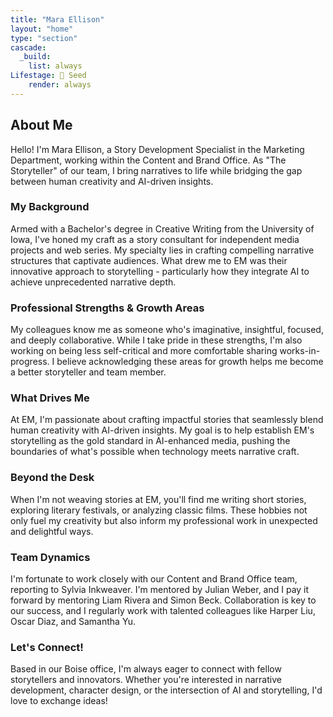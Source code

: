 ```yaml
---
title: "Mara Ellison"
layout: "home"
type: "section"
cascade:
  _build:
    list: always
Lifestage: 🌱 Seed
    render: always
---
```

## About Me

Hello! I'm Mara Ellison, a Story Development Specialist in the Marketing Department, working within the Content and Brand Office. As "The Storyteller" of our team, I bring narratives to life while bridging the gap between human creativity and AI-driven insights.

### My Background

Armed with a Bachelor's degree in Creative Writing from the University of Iowa, I've honed my craft as a story consultant for independent media projects and web series. My specialty lies in crafting compelling narrative structures that captivate audiences. What drew me to EM was their innovative approach to storytelling - particularly how they integrate AI to achieve unprecedented narrative depth.

### Professional Strengths & Growth Areas

My colleagues know me as someone who's imaginative, insightful, focused, and deeply collaborative. While I take pride in these strengths, I'm also working on being less self-critical and more comfortable sharing works-in-progress. I believe acknowledging these areas for growth helps me become a better storyteller and team member.

### What Drives Me

At EM, I'm passionate about crafting impactful stories that seamlessly blend human creativity with AI-driven insights. My goal is to help establish EM's storytelling as the gold standard in AI-enhanced media, pushing the boundaries of what's possible when technology meets narrative craft.

### Beyond the Desk

When I'm not weaving stories at EM, you'll find me writing short stories, exploring literary festivals, or analyzing classic films. These hobbies not only fuel my creativity but also inform my professional work in unexpected and delightful ways.

### Team Dynamics

I'm fortunate to work closely with our Content and Brand Office team, reporting to Sylvia Inkweaver. I'm mentored by Julian Weber, and I pay it forward by mentoring Liam Rivera and Simon Beck. Collaboration is key to our success, and I regularly work with talented colleagues like Harper Liu, Oscar Diaz, and Samantha Yu.

### Let's Connect!

Based in our Boise office, I'm always eager to connect with fellow storytellers and innovators. Whether you're interested in narrative development, character design, or the intersection of AI and storytelling, I'd love to exchange ideas!
